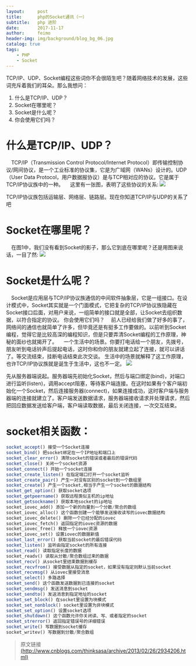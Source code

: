 ```yaml
---
layout:     post
title:      php的Socket通讯（一）
subtitle:   php 进阶
date:       2017-11-17
author:     feimo
header-img: img/background/blog_bg_06.jpg
catalog: true
tags:
    - PHP
    - Socket
---
```

TCP/IP、UDP、Socket编程这些词你不会很陌生吧？随着网络技术的发展，这些词充斥着我们的耳朵。那么我想问：
  1. 什么是TCP/IP、UDP？
  2. Socket在哪里呢？
  3. Socket是什么呢？
  4. 你会使用它们吗？
# 什么是TCP/IP、UDP？
&emsp;TCP/IP（Transmission Control Protocol/Internet Protocol）即传输控制协议/网间协议，是一个工业标准的协议集，它是为广域网（WANs）设计的。UDP（User Data Protocol，用户数据报协议）是与TCP相对应的协议。它是属于TCP/IP协议族中的一种。
&emsp;这里有一张图，表明了这些协议的关系:
![](https://i.imgur.com/XkhhZnr.jpg)

TCP/IP协议族包括运输层、网络层、链路层。现在你知道TCP/IP与UDP的关系了吧

# Socket在哪里呢？
&emsp;在图1中，我们没有看到Socket的影子，那么它到底在哪里呢？还是用图来说话，一目了然:
![](https://i.imgur.com/OAU1oCN.jpg)
# Socket是什么呢？
　Socket是应用层与TCP/IP协议族通信的中间软件抽象层，它是一组接口。在设计模式中，Socket其实就是一个门面模式，它把复杂的TCP/IP协议族隐藏在Socket接口后面，对用户来说，一组简单的接口就是全部，让Socket去组织数据，以符合指定的协议。
你会使用它们吗？
　前人已经给我们做了好多的事了，网络间的通信也就简单了许多，但毕竟还是有挺多工作要做的。以前听到Socket编程，觉得它是比较高深的编程知识，但是只要弄清Socket编程的工作原理，神秘的面纱也就揭开了。
　一个生活中的场景。你要打电话给一个朋友，先拨号，朋友听到电话铃声后提起电话，这时你和你的朋友就建立起了连接，就可以讲话了。等交流结束，挂断电话结束此次交谈。 生活中的场景就解释了这工作原理，也许TCP/IP协议族就是诞生于生活中，这也不一定。
![](https://i.imgur.com/l3DctvC.jpg)

先从服务器端说起。服务器端先初始化Socket，然后与端口绑定(bind)，对端口进行监听(listen)，调用accept阻塞，等待客户端连接。在这时如果有个客户端初始化一个Socket，然后连接服务器(connect)，如果连接成功，这时客户端与服务器端的连接就建立了。客户端发送数据请求，服务器端接收请求并处理请求，然后把回应数据发送给客户端，客户端读取数据，最后关闭连接，一次交互结束。
# socket相关函数：
```php
socket_accept() 接受一个Socket连接
socket_bind() 把socket绑定在一个IP地址和端口上
socket_clear_error() 清除socket的错误或者最后的错误代码
socket_close() 关闭一个socket资源
socket_connect() 开始一个socket连接
socket_create_listen() 在指定端口打开一个socket监听
socket_create_pair() 产生一对没有区别的socket到一个数组里
socket_create() 产生一个socket,相当于产生一个socket的数据结构
socket_get_option() 获取socket选项
socket_getpeername() 获取远程类似主机的ip地址
socket_getsockname() 获取本地socket的ip地址
socket_iovec_add() 添加一个新的向量到一个分散/聚合的数组
socket_iovec_alloc() 这个函数创建一个能够发送接收读写的iovec数据结构
socket_iovec_delete() 删除一个已经分配的iovec
socket_iovec_fetch() 返回指定的iovec资源的数据
socket_iovec_free() 释放一个iovec资源
socket_iovec_set() 设置iovec的数据新值
socket_last_error() 获取当前socket的最后错误代码
socket_listen() 监听由指定socket的所有连接
socket_read() 读取指定长度的数据
socket_readv() 读取从分散/聚合数组过来的数据
socket_recv() 从socket里结束数据到缓存
socket_recvfrom() 接受数据从指定的socket，如果没有指定则默认当前socket
socket_recvmsg() 从iovec里接受消息
socket_select() 多路选择
socket_send() 这个函数发送数据到已连接的socket
socket_sendmsg() 发送消息到socket
socket_sendto() 发送消息到指定地址的socket
socket_set_block() 在socket里设置为块模式
socket_set_nonblock() socket里设置为非块模式
socket_set_option() 设置socket选项
socket_shutdown() 这个函数允许你关闭读、写、或者指定的socket
socket_strerror() 返回指定错误号的详细错误
socket_write() 写数据到socket缓存
socket_writev() 写数据到分散/聚合数组
```
> 原文链接 [(http://www.cnblogs.com/thinksasa/archive/2013/02/26/2934206.html)](http://www.cnblogs.com/thinksasa/archive/2013/02/26/2934206.html)
        